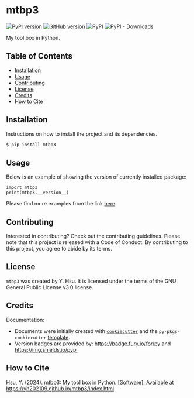 # mtbp3

[![PyPI version](https://badge.fury.io/py/mtbp3.svg)](https://badge.fury.io/py/mtbp3)
[![GitHub version](https://badge.fury.io/gh/yh202109%2Fmtbp3.svg)](https://badge.fury.io/gh/yh202109%2Fmtbp3)
![PyPI](https://img.shields.io/pypi/v/mtbp3?label=pypi%20package)
![PyPI - Downloads](https://img.shields.io/pypi/dm/mtbp3)

My tool box in Python.

## Table of Contents

- [Installation](#installation)
- [Usage](#usage)
- [Contributing](#contributing)
- [License](#license) 
- [Credits](#credits) 
- [How to Cite](#howtocite) 

## Installation

Instructions on how to install the project and its dependencies.

```bash
$ pip install mtbp3
```

## Usage

Below is an example of showing the version of currently installed package:

``` 
import mtbp3
print(mtbp3.__version__)
``` 

Please find more examples from the link [here](https://yh202109.github.io/mtbp3/index.html).

## Contributing

Interested in contributing? Check out the contributing guidelines. Please note that this project is released with a Code of Conduct. By contributing to this project, you agree to abide by its terms.

## License

`mtbp3` was created by Y. Hsu. It is licensed under the terms of the GNU General Public License v3.0 license.

## Credits

Documentation: 

- Documents were initially created with [`cookiecutter`](https://cookiecutter.readthedocs.io/en/latest/) and the `py-pkgs-cookiecutter` [template](https://github.com/py-pkgs/py-pkgs-cookiecutter).
- Version badges are provided by: https://badge.fury.io/for/py and https://img.shields.io/pypi

## How to Cite 

Hsu, Y. (2024). mtbp3: My tool box in Python. [Software]. Available at https://yh202109.github.io/mtbp3/index.html.

